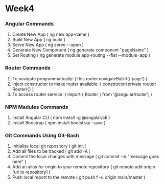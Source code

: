 # Week4

### Angular Commands
1. Create New App ( ng new app-name )
2. Build New App ( ng build )
3. Serve New App ( ng serve --open )
4. Generate New Component ( ng generate component "pageName" )
5. Set Routing ( ng generate module app-routing --flat --module=app )

### Router Commands
1. To navigate programmatically: ( this.router.navigateByUrl(/'page') )
2. inject constructor to make router available: ( constructor(private router: Router){} )
3. To access router service: ( import { Router } from '@angular/router’; )

### NPM Madules Commands
1. Install Angular CLI ( npm install -g @angular/cli )
2. Install Boostrap ( npm install bootstrap -save )

### Git Commands Using Git-Bash
1. Initialise local git repository ( git init )
2. Add all files to be tracked ( git add -A ) 
3. Commit the local changes with message ( git commit -m "message goes here" )
4. Add an alias for origin to your remote repository ( git remote add origin [url to repository] )
5. Push local report to the remote ( git push f -u origin main/master )
